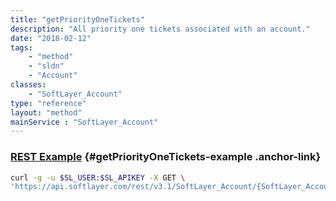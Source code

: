 ```yaml
---
title: "getPriorityOneTickets"
description: "All priority one tickets associated with an account."
date: "2018-02-12"
tags:
    - "method"
    - "sldn"
    - "Account"
classes:
    - "SoftLayer_Account"
type: "reference"
layout: "method"
mainService : "SoftLayer_Account"
---
```


### [REST Example](#getPriorityOneTickets-example) <a href="/article/rest/"><i class="fas fa-question"></i></a> {#getPriorityOneTickets-example .anchor-link} 
```bash
curl -g -u $SL_USER:$SL_APIKEY -X GET \
'https://api.softlayer.com/rest/v3.1/SoftLayer_Account/{SoftLayer_AccountID}/getPriorityOneTickets'
```
